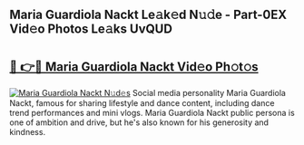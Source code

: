 ## Maria Guardiola Nackt Le𝚊k𝚎d N𝚞𝚍e - Part-0EX Vid𝚎o Photos Le𝚊ks UvQUD

# <h2><a href="http://fb6fd2.evod.top/?m=Maria+Guardiola+Nackt">🔗 👉🔴 Maria Guardiola Nackt Vid𝚎o Ph𝚘t𝚘s</a></h2>

[![Maria Guardiola Nackt N𝚞d𝚎s](https://i.imgur.com/8V9OHl7.gif)](http://fb6fd2.evod.top/?m=Maria+Guardiola+Nackt)
Social media personality Maria Guardiola Nackt, famous for sharing lifestyle and dance content, including dance trend performances and mini vlogs. Maria Guardiola Nackt public persona is one of ambition and drive, but he's also known for his generosity and kindness. 
